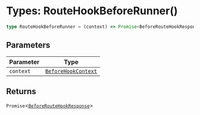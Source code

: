 # Types: RouteHookBeforeRunner()

```ts
type RouteHookBeforeRunner = (context) => Promise<BeforeRouteHookResponse>;
```

## Parameters

| Parameter | Type |
| ------ | ------ |
| `context` | [`BeforeHookContext`](BeforeHookContext.md) |

## Returns

`Promise`\<[`BeforeRouteHookResponse`](BeforeRouteHookResponse.md)\>
